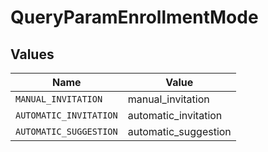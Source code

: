 # QueryParamEnrollmentMode


## Values

| Name                   | Value                  |
| ---------------------- | ---------------------- |
| `MANUAL_INVITATION`    | manual_invitation      |
| `AUTOMATIC_INVITATION` | automatic_invitation   |
| `AUTOMATIC_SUGGESTION` | automatic_suggestion   |